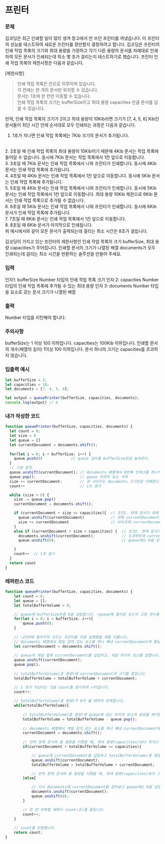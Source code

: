 # 프린터

### 문제
김코딩은 최근 인쇄할 일이 많이 생겨 창고에서 안 쓰던 프린터를 꺼냈습니다. 이 프린터의 성능을 테스트하여 새로운 프린터를 장만할지 결정하려고 합니다. 김코딩은 프린터의 인쇄 작업 목록의 크기와 최대 용량을 가정하고 각기 다른 용량의 문서를 차례대로 인쇄하여 모든 문서가 인쇄되는데 최소 몇 초가 걸리는지 테스트하기로 했습니다. 프린터 인쇄 작업 목록의 제한사항은 다음과 같습니다.

[제한사항]
> 인쇄 작업 목록은 칸으로 이루어져 있습니다.<br>
각 칸에는 한 개의 문서만 위치할 수 있습니다.<br>
문서는 1초에 한 칸만 이동할 수 있습니다.<br>
인쇄 작업 목록의 크기는 bufferSize이고 최대 용량 capacities 만큼 문서를 담을 수 있습니다.<br>

만약, 인쇄 작업 목록의 크기가 2이고 최대 용량이 10Kib라면 크기가 [7, 4, 5, 6] Kib인 문서들이 최단 시간 안에 순서대로 모두 인쇄되는 과정은 다음과 같습니다.<br>

1. 1초가 지나면 인쇄 작업 목록에는 7Kib 크기의 문서가 추가됩니다.
<br>
2. 2초일 때 인쇄 작업 목록의 최대 용량이 10Kib이기 때문에 4Kib 문서는 작업 목록에 들어갈 수 없습니다. 동시에 7Kib 문서는 작업 목록에서 1칸 앞으로 이동합니다.
<br>
3. 3초일 때 7Kib 문서는 인쇄 작업 목록에서 나와 프린터가 인쇄합니다. 동시에 4Kib 문서는 인쇄 작업 목록에 추가됩니다.
<br>
4. 4초일 때 4Kib 문서는 인쇄 작업 목록에서 1칸 앞으로 이동합니다. 동시에 5Kib 문서는 인쇄 작업 목록에 추가됩니다.
<br>
5. 5초일 때 4Kib 문서는 인쇄 작업 목록에서 나와 프린터가 인쇄합니다. 동시에 5Kib 문서는 인쇄 작업 목록에서 1칸 앞으로 이동합니다. 최대 용량 10Kib 제한으로 6Kib 문서는 인쇄 작업 목록으로 추가될 수 없습니다.
<br>
6. 6초일 때 5Kib 문서는 인쇄 작업 목록에서 나와 프린터가 인쇄합니다. 동시에 6Kib 문서가 인쇄 작업 목록에 추가됩니다.
<br>
7. 7초일 때 6Kib 문서는 인쇄 작업 목록에서 1칸 앞으로 이동합니다.
<br>
8. 8초일 때 6Kib 문서가 마지막으로 인쇄됩니다.
<br>
위 예시에서와 같이 모든 문서가 출력되는데 걸리는 최소 시간은 8초가 걸립니다.

김코딩이 가지고 있는 프린터의 제한사항인 인쇄 작업 목록의 크기 bufferSize, 최대 용량 capacities가 주어집니다. 인쇄할 문서의 크기가 나열된 배열 documents가 모두 인쇄되는데 걸리는 최소 시간을 반환하는 솔루션을 만들어 주세요.

### 입력
인자1: bufferSize
Number 타입의 인쇄 작업 목록 크기
인자 2: capacities
Number 타입의 인쇄 작업 목록에 추가될 수 있는 최대 용량
인자 3: documents
Number 타입을 요소로 갖는 문서 크기가 나열된 배열

### 출력
Number 타입을 리턴해야 합니다.

### 주의사항
bufferSize는 1 이상 100 이하입니다.
capacities는 100Kib 이하입니다.
인쇄할 문서의 개수(배열의 길이) 1이상 100 이하입니다.
문서 하나의 크기는 capacities를 초과하지 않습니다.

### 입출력 예시
```js
let bufferSize = 2;
let capacities = 10;
let documents = [7, 4, 5, 6];

let output = queuePrinter(bufferSize, capacities, documents);
console.log(output) // 8
```

### 내가 작성한 코드
```js
function queuePrinter(bufferSize, capacities, documents) {
  let count = 0;
  let size = 0
  let queue = []
  let currentDocument = documents.shift();
  
  for(let i = 0; i < bufferSize; i++) {
    queue.push(0)             // queue 길이를 bufferSize만큼 늘려준다.
  }
  // 기본 동작 
  queue.unshift(currentDocument); // documents 배열에서 0번째 인덱스를 하나씩 빼서 빈배열 큐에 넣어주고
  queue.pop();                    // queue 마지막 요소 삭제
  size += currentDocument;        // 큐 사이즈는 documents 크기만큼 더해준다
  count++                         // 1초 증가

  while (size > 0) {
    size -= queue.pop()
    currentDocument = documents.shift();

    if (currentDocument + size <= capacities){  // 조건1. 현재 문서가 큐에 들어갔을 때 최대 용량을 초과하지 않는 경우
      queue.unshift(currentDocument)            // 큐에 currentDocument를 넣어주고
      size += currentDocument                   // 사이즈에 currentDocument만큼 더해준다.
    }
    else if (currentDocument + size > capacities) {  // 조건2. 현재 문서가 큐에 들어갔을 때 최대 용량을 초과하는 경우
      documents.unshift(currentDocument);            // 도큐먼트에 currentDocument를 넣어주고
      queue.unshift(0);                              // queue에는 0을 넣어준다.

    }
    count++  // 1초 증가
  }
  return count
}

```

### 레퍼런스 코드
```js
function queuePrinter(bufferSize, capacities, documents) {
    let count = 0;
    let queue = [];
    let totalBufferVolume = 0;

    // queue에 bufferSize만큼 0을 삽입합니다. (queue에 들어갈 요소의 고정 갯수를 만들어 주는 과정입니다.)
    for(let i = 0; i < bufferSize; i++){
        queue.push(0);
    }
    
    // ~23번째 줄까지의 코드는 프린터를 처음 실행했을 때를 다룹니다.
    // documents 배열에서 제일 앞의 있는 요소를 하나 빼내 currentDocument에 할당합니다.
    let currentDocument = documents.shift();
    
    // queue의 제일 앞에 currnetDocument를 삽입하고, 제일 마지막 요소를 없앱니다.
    queue.unshift(currentDocument);
    queue.pop();
    
    // totalBufferVolume(총 용량)에 currnetDocument의 크기를 합칩니다.
    totalBufferVolume = totalBufferVolume + currentDocument;

    // 1 초가 지났다는 것을 count를 증가하며 나타냅니다.
    count++;
    
    // totalBufferVolume(총 용량)가 0이 될 때까지 반복합니다.
    while(totalBufferVolume){
        
        // totalBufferVolume(총 용량)에 queue에 있는 마지막 요소의 용량을 제거합니다.
        totalBufferVolume = totalBufferVolume - queue.pop();
        
        // documents 배열에서 제일 앞의 있는 요소를 하나 빼내 currentDocument에 할당합니다.
        currentDocument = documents.shift();
        
        // 만약 현재 문서와 총 용량을 더했을 때, 최대 용량(capacities)보다 작거나 같다면
        if(currentDocument + totalBufferVolume <= capacities){

            // queue에 currentDocument를 삽입하고 totalBufferVolume(총 용량)에 currentDocument 용량을 추가합니다.
            queue.unshift(currentDocument);
            totalBufferVolume = totalBufferVolume + currentDocument;

            // 만약 현재 문서와 총 용량을 더했을 때, 최대 용량(capacities)보다 크다면
        }else{

            // 다시 documents에 currentDocument를 집어넣고 queue에는 0을 삽입합니다.
            documents.unshift(currentDocument);
            queue.unshift(0);
        }

        // 한 번 반복할 때마다 count(초)를 올립니다.
        count++;
    }
    
    // count를 반환합니다.
    return count;
}
```